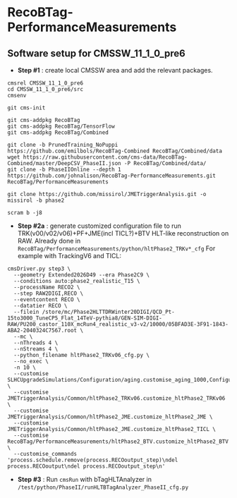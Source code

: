 # RecoBTag-PerformanceMeasurements

## Software setup for CMSSW_11_1_0_pre6
* **Step #1** : create local CMSSW area and add the relevant packages.
```
cmsrel CMSSW_11_1_0_pre6
cd CMSSW_11_1_0_pre6/src
cmsenv

git cms-init

git cms-addpkg RecoBTag
git cms-addpkg RecoBTag/TensorFlow
git cms-addpkg RecoBTag/Combined

git clone -b PrunedTraining_NoPuppi https://github.com/emilbols/RecoBTag-Combined RecoBTag/Combined/data
wget https://raw.githubusercontent.com/cms-data/RecoBTag-Combined/master/DeepCSV_PhaseII.json -P RecoBTag/Combined/data/
git clone -b PhaseIIOnline --depth 1 https://github.com/johnalison/RecoBTag-PerformanceMeasurements.git RecoBTag/PerformanceMeasurements

git clone https://github.com/missirol/JMETriggerAnalysis.git -o missirol -b phase2

scram b -j8

```


* **Step #2a** : generate customized configuration file to run TRK(v00/v02/v06)+PF+JME(incl TICL?)+BTV HLT-like reconstruction on RAW.
Already done in `RecoBTag/PerformanceMeasurements/python/hltPhase2_TRKv*_cfg`
For example with TrackingV6 and TICL:
```
cmsDriver.py step3 \
  --geometry Extended2026D49 --era Phase2C9 \
  --conditions auto:phase2_realistic_T15 \
  --processName RECO2 \
  --step RAW2DIGI,RECO \
  --eventcontent RECO \
  --datatier RECO \
  --filein /store/mc/Phase2HLTTDRWinter20DIGI/QCD_Pt-15to3000_TuneCP5_Flat_14TeV-pythia8/GEN-SIM-DIGI-RAW/PU200_castor_110X_mcRun4_realistic_v3-v2/10000/05BFAD3E-3F91-1843-ABA2-2040324C7567.root \
  --mc \
  --nThreads 4 \
  --nStreams 4 \
  --python_filename hltPhase2_TRKv06_cfg.py \
  --no_exec \
  -n 10 \
  --customise SLHCUpgradeSimulations/Configuration/aging.customise_aging_1000,Configuration/DataProcessing/Utils.addMonitoring \
  --customise JMETriggerAnalysis/Common/hltPhase2_TRKv06.customize_hltPhase2_TRKv06 \
  --customise JMETriggerAnalysis/Common/hltPhase2_JME.customize_hltPhase2_JME \
  --customise JMETriggerAnalysis/Common/hltPhase2_JME.customize_hltPhase2_TICL \
  --customise RecoBTag/PerformanceMeasurements/hltPhase2_BTV.customize_hltPhase2_BTV \
  --customise_commands 'process.schedule.remove(process.RECOoutput_step)\ndel process.RECOoutput\ndel process.RECOoutput_step\n'
```

* **Step #3** : Run `cmsRun` with bTagHLTAnalyzer in `/test/python/PhaseII/runHLTBTagAnalyzer_PhaseII_cfg.py`
